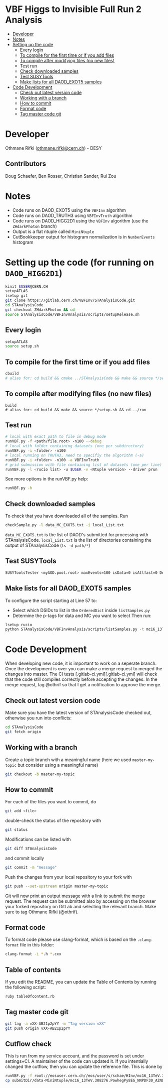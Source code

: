 # VBF Higgs to Invisible Full Run 2 Analysis #

  * [Developer](#developer)
  * [Notes](#notes)
  * [Setting up the code](#setting-up-the-code)
      * [Every login](#every-login)
      * [To compile for the first time or if you add files](#to-compile-for-the-first-time-or-if-you-add-files)
      * [To compile after modifying files (no new files)](#to-compile-after-modifying-files-(no-new-files))
      * [Test run](#test-run)
      * [Check downloaded samples](#check-downloaded-samples)
      * [Test SUSYTools](#test-susytools)
      * [Make lists for all DAOD_EXOT5 samples](#make-lists-for-all-daod_exot5-samples)
  * [Code Development](#code-development)
      * [Check out latest version code](#check-out-latest-version-code)
      * [Working with a branch](#working-with-a-branch)
      * [How to commit](#how-to-commit)
      * [Format code](#format-code)
      * [Tag master code git](#tag-master-code-git)

# Developer #
Othmane Rifki (othmane.rifki@cern.ch) - DESY

## Contributors ##
Doug Schaefer, Ben Rosser, Christian Sander, Rui Zou

# Notes #
- Code runs on DAOD_EXOT5 using the `VBFInv` algorithm
- Code runs on DAOD_TRUTH3 using `VBFInvTruth` algorithm
- Code runs on DAOD_HIGG2D1 using the `VBFInv` algorithm (use the `ZHdarkPhoton` branch)
- Output is a flat ntuple called `MiniNtuple`
- CutBookkeeper output for histogram normalization is in `NumberEvents` histogram

# Setting up the code (for running on `DAOD_HIGG2D1`) #
``` bash
kinit $USER@CERN.CH
setupATLAS
lsetup git
git clone https://gitlab.cern.ch/VBFInv/STAnalysisCode.git
cd STAnalysisCode 
git checkout ZHdarkPhoton && cd -
source STAnalysisCode/VBFInvAnalysis/scripts/setupRelease.sh
```

## Every login ##
``` bash
setupATLAS
source setup.sh
```
##  To compile for the first time or if you add files ##
``` bash
cbuild
# alias	for: cd	build && cmake ../STAnalysisCode && make && source */setup.sh && cd ../run
```

## To compile after modifying files (no new files) ##
```
build
# alias for: cd build && make && source */setup.sh && cd ../run
```

## Test run ##
``` bash
# local with exact path to file in debug mode
runVBF.py -f <path/file.root> -n100 --debug
# local with folder containing datasets (one per subdirectory)
runVBF.py -i <folder> -n100
# local running on TRUTH3, need to specifiy the algorithm (-a)
runVBF.py -i <folder> -n100 -a VBFInvTruth
# grid submission with file containing list of datasets (one per line)
runVBF.py -l <rucio list> -u $USER -v <Ntuple version> --driver prun
```
See more options in the runVBF.py help:
``` bash
runVBF.py -h
```

## Check downloaded samples ##
To check that you have downloaded all of the samples. Run
``` bash
checkSample.py -l data_MC_EXOT5.txt -i local_List.txt
```
`data_MC_EXOT5.txt` is the list of DAOD's submitted for processing with STAnalysisCode.
`local_List.txt` is the list of directories containing the output of STAnalysisCode (`ls -d path/*`)

## Test SUSYTools ##
``` bash
SUSYToolsTester <myAOD.pool.root> maxEvents=100 isData=0 isAtlfast=0 Debug=0 NoSyst=0 2>&1 | tee log
```

## Make lists for all DAOD_EXOT5 samples ##
To configure the script starting at Line 57 to:
- Select which DSIDs to list in the `OrderedDict` inside `listSamples.py`
- Determine the p-tags for data and MC you want to select
Then run:
``` bash
lsetup rucio
python STAnalysisCode/VBFInvAnalysis/scripts/listSamples.py -t mc16_13TeV,data15_13TeV,data16_13TeV -c mc16a,mc16d -d DAOD_EXOT5 -v v05 -s
```

# Code Development #

When developing new code, it is important to work on a seperate branch. Once the development is over you can make a merge request to
merged the changes into master. The CI tests  [.gitlab-ci.yml][.gitlab-ci.yml] will check that the code still compiles correctly before accepting the
changes. In the merge request, tag @othrif so that I get a notification to approve the merge.

## Check out latest version code ##
Make sure you have the latest version of STAnalysisCode checked out, otherwise you run into conflicts:
```bash
cd STAnalysisCode
git fetch origin
```

## Working with a branch ##
Create a topic branch with a meaningful name (here we used `master-my-topic` but consider using a meaningful name)
```bash
git checkout -b master-my-topic
```

## How to commit ##

For each of the files you want to commit, do
```bash
git add <file>
```
double-check the status of the repository with
```bash
git status
```
Modifications can be listed with
``` bash
git diff STAnalysisCode
```
and commit locally
```bash
git commit -m "message"
```
Push the changes from your local repository to your fork with
``` bash
git push --set-upstream origin master-my-topic
```
Git will now print an output message with a link to submit the merge request. The request can be submitted also by accessing on the browser your forked repository on GitLab and selecting the relevant branch. Make sure to tag Othmane Rifki (@othrif).

## Format code ##

 To format code please use clang-format, which is based on the `.clang-format` file in this folder:
``` bash
clang-format -i *.h *.cxx
```

## Table of contents ##
If you edit the README, you can update the Table of Contents by running the following script:
``` bash
ruby tableOfcontent.rb
```

## Tag master code git ##
``` bash
git tag -a vXX-AB21p2pYY -m "Tag version vXX"
git push origin vXX-AB21p2pYY
```

## Cutflow check
This is run from my service account, and the password is set under settings+CI. A maintainer of the code can updated it.
If you intentially changed the cutflow, then you can update the reference file. This is done by
``` bash
runVBF.py -f root://eosuser.cern.ch//eos/user/s/schae/HInv/mc16_13TeV.308276.PowhegPy8EG_NNPDF30_AZNLOCTEQ6L1_VBFH125_ZZ4nu_MET125.deriv.DAOD_EXOT5.e6126_s3126_r9364_p3575/DAOD_EXOT5.14490426._000001.pool.root.1 --doMuonDetail --doElectronDetail  --doEventDetail --doSkim -n 5000
cp submitDir/data-MiniNtuple/mc16_13TeV.308276.PowhegPy8EG_NNPDF30_AZNLOCTEQ6L1_VBFH125_ZZ4nu_MET125.root /eos/user/s/schae/HInv/mc16_13TeV.308276.PowhegPy8EG_NNPDF30_AZNLOCTEQ6L1_VBFH125_ZZ4nu_MET125.deriv.DAOD_EXOT5.e6126_s3126_r9364_p3575/mc16_13TeV.308276.PowhegPy8EG_NNPDF30_AZNLOCTEQ6L1_VBFH125_ZZ4nu_MET125.root
```